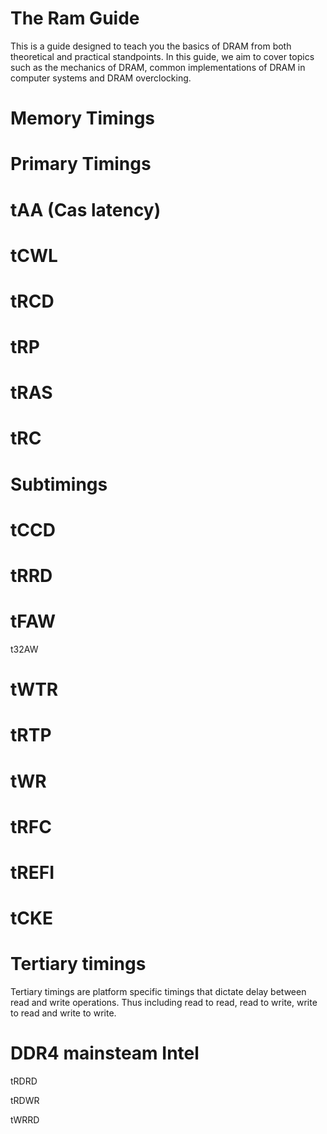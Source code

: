 # The Ram Guide
This is a guide designed to teach you the basics of DRAM from both theoretical and practical standpoints. In this guide, we aim to cover topics such as the mechanics of DRAM, common implementations of DRAM in computer systems and DRAM overclocking.


# Memory Timings

# Primary Timings

# tAA (Cas latency)

# tCWL

# tRCD

# tRP

# tRAS

# tRC

# Subtimings 

# tCCD

# tRRD

# tFAW

t32AW

# tWTR

# tRTP

# tWR

# tRFC

# tREFI

# tCKE

# Tertiary timings

Tertiary timings are platform specific timings that dictate delay between read and write operations. Thus including read to read, read to write, write to read and write to write.

# DDR4 mainsteam Intel

tRDRD

tRDWR

tWRRD

